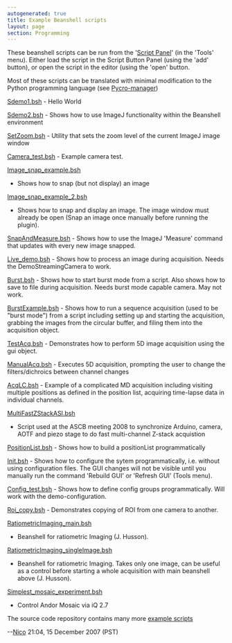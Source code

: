 ```yaml
---
autogenerated: true
title: Example Beanshell scripts
layout: page
section: Programming
---
```


These beanshell scripts can be run from the '[Script
Panel](Script_Panel_GUI "wikilink")' (in the 'Tools' menu). Either load
the script in the Script Button Panel (using the 'add' button), or open
the script in the editor (using the 'open' button.

Most of these scripts can be translated with minimal modification to the
Python programming language (see
[Pycro-manager](https://github.com/micro-manager/pycro-manager))

[Sdemo1.bsh](media/Sdemo1.bsh "wikilink") - Hello World

[Sdemo2.bsh](media/Sdemo2.bsh "wikilink") - Shows how to use
ImageJ functionality within the Beanshell environment

[SetZoom.bsh](media/SetZoom.bsh "wikilink") - Utility that sets
the zoom level of the current ImageJ image window

[Camera_test.bsh](media/Camera_test.bsh "wikilink") - Example
camera test.

[Image_snap_example.bsh](media/Image_snap_example.bsh "wikilink")
- Shows how to snap (but not display) an image

[Image_snap_example_2.bsh](media/Image_snap_example_2.bsh "wikilink")
- Shows how to snap and display an image. The image window must already
be open (Snap an image once manually before running the plugin).

[SnapAndMeasure.bsh](media/SnapAndMeasure.bsh "wikilink") - Shows
how to use the ImageJ 'Measure' command that updates with every new
image snapped.

[Live_demo.bsh](media/Live_demo.bsh "wikilink") - Shows how to
process an image during acquisition. Needs the DemoStreamingCamera to
work.

[Burst.bsh](media/Burst.bsh "wikilink") - Shows how to start burst
mode from a script. Also shows how to save to file during acquisition.
Needs burst mode capable camera. May not work.

[BurstExample.bsh](media/BurstExample.bsh "wikilink") - Shows how
to run a sequence acquisition (used to be "burst mode") from a script
including setting up and starting the acquisition, grabbing the images
from the circular buffer, and filing them into the acquisition object.

[TestAcq.bsh](media/TestAcq.bsh "wikilink") - Demonstrates how to
perform 5D image acquisition using the gui object.

[ManualAcq.bsh](media/ManualAcq.bsh "wikilink") - Executes 5D
acquisition, prompting the user to change the filters/dichroics between
channel changes

[AcqLC.bsh](media/AcqLC.bsh "wikilink") - Example of a complicated
MD acquisition including visiting multiple positions as defined in the
position list, acquiring time-lapse data in individual channels.

[MultiFastZStackASI.bsh](media/MultiFastZStackASI.bsh "wikilink")
- Script used at the ASCB meeting 2008 to synchronize Arduino, camera,
AOTF and piezo stage to do fast multi-channel Z-stack acquistion

[PositionList.bsh](media/PositionList.bsh "wikilink") - Shows how
to build a positionList programmatically

[Init.bsh](media/Init.bsh "wikilink") - Shows how to configure the
sytem programmatically, i.e. without using configuration files. The GUI
changes will not be visible until you manually run the command 'Rebuild
GUI' or 'Refresh GUI' (Tools menu).

[Config_test.bsh](media/Config_test.bsh "wikilink") - Shows how
to define config groups programmatically. Will work with the
demo-configuration.

[Roi_copy.bsh](media/Roi_copy.bsh "wikilink") - Demonstrates
copying of ROI from one camera to another.

[RatiometricImaging_main.bsh](media/RatiometricImaging_main.bsh "wikilink")
- Beanshell for ratiometric Imaging (J. Husson).

[RatiometricImaging_singleImage.bsh](media/RatiometricImaging_singleImage.bsh "wikilink")
- Beanshell for ratiometric Imaging. Takes only one image, can be useful
as a control before starting a whole acquisition with main beanshell
above (J. Husson).

[Simplest_mosaic_experiment.bsh](media/Simplest_mosaic_experiment.bsh "wikilink")
- Control Andor Mosaic via iQ 2.7

The source code repository contains many more [example
scripts](https://valelab.ucsf.edu/trac/micromanager/browser/scripts)

--[Nico](/users/Nico "wikilink") 21:04, 15 December 2007 (PST)

